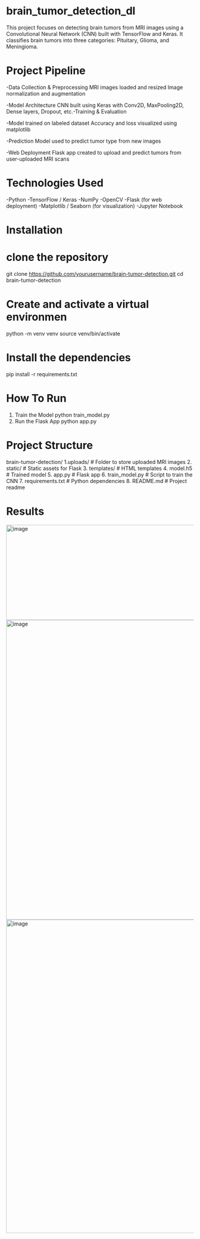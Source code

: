 # brain_tumor_detection_dl

This project focuses on detecting brain tumors from MRI images using a Convolutional Neural Network (CNN) built with TensorFlow and Keras. It classifies brain tumors into three categories: Pituitary, Glioma, and Meningioma.

# Project Pipeline
-Data Collection & Preprocessing
MRI images loaded and resized
Image normalization and augmentation

-Model Architecture
CNN built using Keras with Conv2D, MaxPooling2D, Dense layers, Dropout, etc.-Training & Evaluation

-Model trained on labeled dataset
Accuracy and loss visualized using matplotlib

-Prediction
Model used to predict tumor type from new images

-Web Deployment
Flask app created to upload and predict tumors from user-uploaded MRI scans

# Technologies Used
-Python
-TensorFlow / Keras
-NumPy
-OpenCV
-Flask (for web deployment)
-Matplotlib / Seaborn (for visualization)
-Jupyter Notebook

# Installation
# clone the repository
git clone https://github.com/yourusername/brain-tumor-detection.git
cd brain-tumor-detection

# Create and activate a virtual environmen
python -m venv venv
source venv/bin/activate 

# Install the dependencies
pip install -r requirements.txt

# How To Run 
1. Train the Model
   python train_model.py
2. Run the Flask App
   python app.py

# Project Structure


brain-tumor-detection/
1.uploads/               # Folder to store uploaded MRI images
2. static/                # Static assets for Flask
3. templates/             # HTML templates
4. model.h5               # Trained model
5. app.py                 # Flask app
6. train_model.py         # Script to train the CNN
7. requirements.txt       # Python dependencies
8. README.md              # Project readme


# Results 
<img width="547" height="255" alt="image" src="https://github.com/user-attachments/assets/bf126ffc-5ebe-407d-ac8b-0517e243f01b" />
<img width="1638" height="803" alt="image" src="https://github.com/user-attachments/assets/0b44b3f1-1bf6-4895-bb43-41e0bf99f208" />
<img width="997" height="840" alt="image" src="https://github.com/user-attachments/assets/aa126cb6-715a-43a2-af39-75089904673f" />

